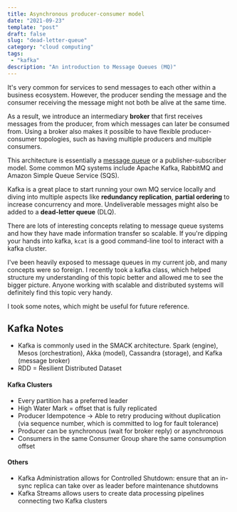 ```yaml
---
title: Asynchronous producer-consumer model
date: "2021-09-23"
template: "post"
draft: false
slug: "dead-letter-queue"
category: "cloud computing"
tags:
 - "kafka"
description: "An introduction to Message Queues (MQ)"
---
```


It's very common for services to send messages to each other within a business ecosystem. However, the producer sending the message and the consumer receiving the message might not both be alive at the same time.

As a result, we introduce an intermediary **broker** that first receives messages from the producer, from which messages can later be consumed from. Using a broker also makes it possible to have flexible producer-consumer topologies, such as having multiple producers and multiple consumers. 

This architecture is essentially a [message queue](https://en.wikipedia.org/wiki/Message_queue) or a publisher-subscriber model. Some common MQ systems include Apache Kafka, RabbitMQ and Amazon Simple Queue Service (SQS).

Kafka is a great place to start running your own MQ service locally and diving into multiple aspects like **redundancy replication**, **partial ordering** to increase concurrency and more. Undeliverable messages might also be added to a **dead-letter queue** (DLQ).

There are lots of interesting concepts relating to message queue systems and how they have made information transfer so scalable. If you're dipping your hands into kafka, `kcat` is a good command-line tool to interact with a kafka cluster.

I've been heavily exposed to message queues in my current job, and many concepts were so foreign. I recently took a kafka class, which helped structure my understanding of this topic better and allowed me to see the bigger picture. Anyone working with scalable and distributed systems will definitely find this topic very handy.

I took some notes, which might be useful for future reference.

## Kafka Notes
- Kafka is commonly used in the SMACK architecture. Spark (engine), Mesos (orchestration), Akka (model), Cassandra (storage), and Kafka (message broker)
- RDD = Resilient Distributed Dataset

#### Kafka Clusters
- Every partition has a preferred leader
- High Water Mark = offset that is fully replicated
- Producer Idempotence -> Able to retry producing without duplication (via sequence number, which is committed to log for fault tolerance)
- Producer can be synchronous (wait for broker reply) or asynchronous
- Consumers in the same Consumer Group share the same consumption offset

#### Others
- Kafka Administration allows for Controlled Shutdown: ensure that an in-sync replica can take over as leader before maintenance shutdowns
- Kafka Streams allows users to create data processing pipelines connecting two Kafka clusters

